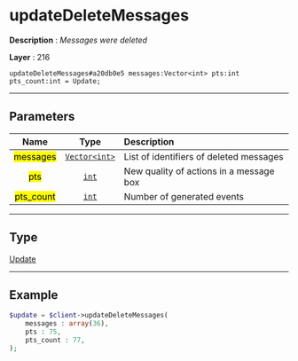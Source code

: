 # updateDeleteMessages

**Description** : *Messages were deleted*

**Layer** : 216

```tl
updateDeleteMessages#a20db0e5 messages:Vector<int> pts:int pts_count:int = Update;
```

---

## Parameters

| Name | Type | Description |
| :---: | :---: | :--- |
| <mark>messages</mark> | [`Vector<int>`](type/int) | List of identifiers of deleted messages |
| <mark>pts</mark> | [`int`](type/int) | New quality of actions in a message box |
| <mark>pts_count</mark> | [`int`](type/int) | Number of generated events |

---

## Type

[Update](type/Update)

---

## Example

```php
$update = $client->updateDeleteMessages(
	messages : array(36),
	pts : 75,
	pts_count : 77,
);
```